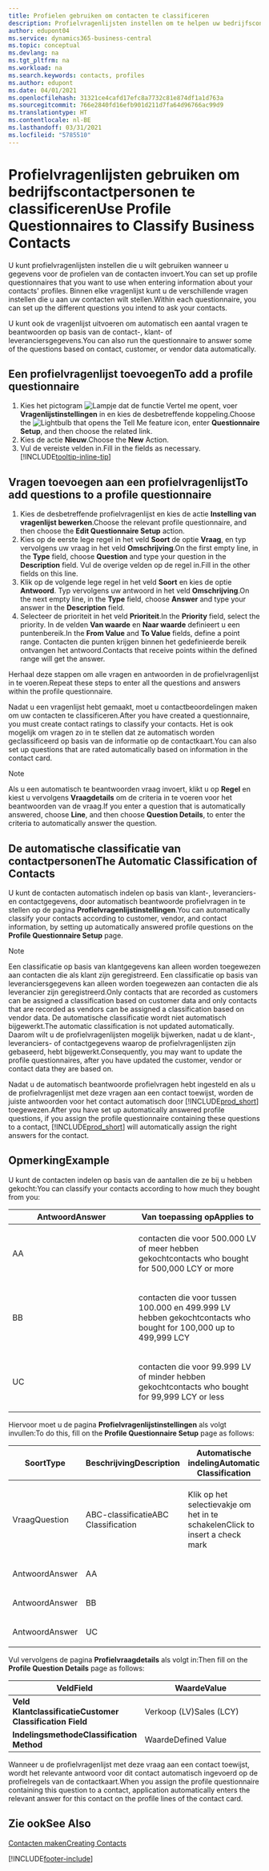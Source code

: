 ```yaml
---
title: Profielen gebruiken om contacten te classificeren
description: Profielvragenlijsten instellen om te helpen uw bedrijfscontactpersonen te classificeren
author: edupont04
ms.service: dynamics365-business-central
ms.topic: conceptual
ms.devlang: na
ms.tgt_pltfrm: na
ms.workload: na
ms.search.keywords: contacts, profiles
ms.author: edupont
ms.date: 04/01/2021
ms.openlocfilehash: 31321ce4cafd17efc8a7732c81e874df1a1d763a
ms.sourcegitcommit: 766e2840fd16efb901d211d7fa64d96766ac99d9
ms.translationtype: HT
ms.contentlocale: nl-BE
ms.lasthandoff: 03/31/2021
ms.locfileid: "5785510"
---
```

# <a name="use-profile-questionnaires-to-classify-business-contacts"></a><span data-ttu-id="f474d-103">Profielvragenlijsten gebruiken om bedrijfscontactpersonen te classificeren</span><span class="sxs-lookup"><span data-stu-id="f474d-103">Use Profile Questionnaires to Classify Business Contacts</span></span>
<span data-ttu-id="f474d-104">U kunt profielvragenlijsten instellen die u wilt gebruiken wanneer u gegevens voor de profielen van de contacten invoert.</span><span class="sxs-lookup"><span data-stu-id="f474d-104">You can set up profile questionnaires that you want to use when entering information about your contacts' profiles.</span></span> <span data-ttu-id="f474d-105">Binnen elke vragenlijst kunt u de verschillende vragen instellen die u aan uw contacten wilt stellen.</span><span class="sxs-lookup"><span data-stu-id="f474d-105">Within each questionnaire, you can set up the different questions you intend to ask your contacts.</span></span>  

<span data-ttu-id="f474d-106">U kunt ook de vragenlijst uitvoeren om automatisch een aantal vragen te beantwoorden op basis van de contact-, klant- of leveranciersgegevens.</span><span class="sxs-lookup"><span data-stu-id="f474d-106">You can also run the questionnaire to answer some of the questions based on contact, customer, or vendor data automatically.</span></span>  

## <a name="to-add-a-profile-questionnaire"></a><span data-ttu-id="f474d-107">Een profielvragenlijst toevoegen</span><span class="sxs-lookup"><span data-stu-id="f474d-107">To add a profile questionnaire</span></span>
1.  <span data-ttu-id="f474d-108">Kies het pictogram ![Lampje dat de functie Vertel me opent](media/ui-search/search_small.png "Vertel me wat u wilt doen"), voer **Vragenlijstinstellingen** in en kies de desbetreffende koppeling.</span><span class="sxs-lookup"><span data-stu-id="f474d-108">Choose the ![Lightbulb that opens the Tell Me feature](media/ui-search/search_small.png "Tell me what you want to do") icon, enter **Questionnaire Setup**, and then choose the related link.</span></span>  
2.  <span data-ttu-id="f474d-109">Kies de actie **Nieuw**.</span><span class="sxs-lookup"><span data-stu-id="f474d-109">Choose the **New** Action.</span></span>  
3.  <span data-ttu-id="f474d-110">Vul de vereiste velden in.</span><span class="sxs-lookup"><span data-stu-id="f474d-110">Fill in the fields as necessary.</span></span> [!INCLUDE[tooltip-inline-tip](includes/tooltip-inline-tip_md.md)]  

## <a name="to-add-questions-to-a-profile-questionnaire"></a><span data-ttu-id="f474d-111">Vragen toevoegen aan een profielvragenlijst</span><span class="sxs-lookup"><span data-stu-id="f474d-111">To add questions to a profile questionnaire</span></span>
1.  <span data-ttu-id="f474d-112">Kies de desbetreffende profielvragenlijst en kies de actie **Instelling van vragenlijst bewerken**.</span><span class="sxs-lookup"><span data-stu-id="f474d-112">Choose the relevant profile questionnaire, and then choose the **Edit Questionnaire Setup** action.</span></span>  
2.  <span data-ttu-id="f474d-113">Kies op de eerste lege regel in het veld **Soort** de optie **Vraag**, en typ vervolgens uw vraag in het veld **Omschrijving**.</span><span class="sxs-lookup"><span data-stu-id="f474d-113">On the first empty line, in the **Type** field, choose **Question** and type your question in the **Description** field.</span></span> <span data-ttu-id="f474d-114">Vul de overige velden op de regel in.</span><span class="sxs-lookup"><span data-stu-id="f474d-114">Fill in the other fields on this line.</span></span>  
3.  <span data-ttu-id="f474d-115">Klik op de volgende lege regel in het veld **Soort** en kies de optie **Antwoord**. Typ vervolgens uw antwoord in het veld **Omschrijving**.</span><span class="sxs-lookup"><span data-stu-id="f474d-115">On the next empty line, in the **Type** field, choose **Answer** and type your answer in the **Description** field.</span></span>  
4.  <span data-ttu-id="f474d-116">Selecteer de prioriteit in het veld **Prioriteit**.</span><span class="sxs-lookup"><span data-stu-id="f474d-116">In the **Priority** field, select the priority.</span></span> <span data-ttu-id="f474d-117">In de velden **Van waarde** en **Naar waarde** definieert u een puntenbereik.</span><span class="sxs-lookup"><span data-stu-id="f474d-117">In the **From Value** and **To Value** fields, define a point range.</span></span> <span data-ttu-id="f474d-118">Contacten die punten krijgen binnen het gedefinieerde bereik ontvangen het antwoord.</span><span class="sxs-lookup"><span data-stu-id="f474d-118">Contacts that receive points within the defined range will get the answer.</span></span>  

<span data-ttu-id="f474d-119">Herhaal deze stappen om alle vragen en antwoorden in de profielvragenlijst in te voeren.</span><span class="sxs-lookup"><span data-stu-id="f474d-119">Repeat these steps to enter all the questions and answers within the profile questionnaire.</span></span>

<span data-ttu-id="f474d-120">Nadat u een vragenlijst hebt gemaakt, moet u contactbeoordelingen maken om uw contacten te classificeren.</span><span class="sxs-lookup"><span data-stu-id="f474d-120">After you have created a questionnaire, you must create contact ratings to classify your contacts.</span></span> <span data-ttu-id="f474d-121">Het is ook mogelijk om vragen zo in te stellen dat ze automatisch worden geclassificeerd op basis van de informatie op de contactkaart.</span><span class="sxs-lookup"><span data-stu-id="f474d-121">You can also set up questions that are rated automatically based on information in the contact card.</span></span>  

> [!NOTE]
> <span data-ttu-id="f474d-122">Als u een automatisch te beantwoorden vraag invoert, klikt u op <STRONG>Regel</STRONG> en kiest u vervolgens <STRONG>Vraagdetails</STRONG> om de criteria in te voeren voor het beantwoorden van de vraag.</span><span class="sxs-lookup"><span data-stu-id="f474d-122">If you enter a question that is automatically answered, choose <STRONG>Line</STRONG>, and then choose <STRONG>Question Details</STRONG>, to enter the criteria to automatically answer the question.</span></span>

## <a name="the-automatic-classification-of-contacts"></a><span data-ttu-id="f474d-123">De automatische classificatie van contactpersonen</span><span class="sxs-lookup"><span data-stu-id="f474d-123">The Automatic Classification of Contacts</span></span>
<span data-ttu-id="f474d-124">U kunt de contacten automatisch indelen op basis van klant-, leveranciers- en contactgegevens, door automatisch beantwoorde profielvragen in te stellen op de pagina **Profielvragenlijstinstellingen**.</span><span class="sxs-lookup"><span data-stu-id="f474d-124">You can automatically classify your contacts according to customer, vendor, and contact information, by setting up automatically answered profile questions on the **Profile Questionnaire Setup** page.</span></span>  

> [!NOTE]
> <span data-ttu-id="f474d-125">Een classificatie op basis van klantgegevens kan alleen worden toegewezen aan contacten die als klant zijn geregistreerd. Een classificatie op basis van leveranciersgegevens kan alleen worden toegewezen aan contacten die als leverancier zijn geregistreerd.</span><span class="sxs-lookup"><span data-stu-id="f474d-125">Only contacts that are recorded as customers can be assigned a classification based on customer data and only contacts that are recorded as vendors can be assigned a classification based on vendor data.</span></span> <span data-ttu-id="f474d-126">De automatische classificatie wordt niet automatisch bijgewerkt.</span><span class="sxs-lookup"><span data-stu-id="f474d-126">The automatic classification is not updated automatically.</span></span> <span data-ttu-id="f474d-127">Daarom wilt u de profielvragenlijsten mogelijk bijwerken, nadat u de klant-, leveranciers- of contactgegevens waarop de profielvragenlijsten zijn gebaseerd, hebt bijgewerkt.</span><span class="sxs-lookup"><span data-stu-id="f474d-127">Consequently, you may want to update the profile questionnaires, after you have updated the customer, vendor or contact data they are based on.</span></span>  

<span data-ttu-id="f474d-128">Nadat u de automatisch beantwoorde profielvragen hebt ingesteld en als u de profielvragenlijst met deze vragen aan een contact toewijst, worden de juiste antwoorden voor het contact automatisch door [!INCLUDE[prod_short](includes/prod_short.md)] toegewezen.</span><span class="sxs-lookup"><span data-stu-id="f474d-128">After you have set up automatically answered profile questions, if you assign the profile questionnaire containing these questions to a contact, [!INCLUDE[prod_short](includes/prod_short.md)] will automatically assign the right answers for the contact.</span></span>  

## <a name="example"></a><span data-ttu-id="f474d-129">Opmerking</span><span class="sxs-lookup"><span data-stu-id="f474d-129">Example</span></span>
<span data-ttu-id="f474d-130">U kunt de contacten indelen op basis van de aantallen die ze bij u hebben gekocht:</span><span class="sxs-lookup"><span data-stu-id="f474d-130">You can classify your contacts according to how much they bought from you:</span></span>

<table>
<colgroup>
<col style="width: 50%" />
<col style="width: 50%" />
</colgroup>
<thead>
<tr class="header">
<th><span data-ttu-id="f474d-131"><strong>Antwoord</strong></span><span class="sxs-lookup"><span data-stu-id="f474d-131"><strong>Answer</strong></span></span></th>
<th><span data-ttu-id="f474d-132"><strong>Van toepassing op</strong></span><span class="sxs-lookup"><span data-stu-id="f474d-132"><strong>Applies to</strong></span></span></th>
</tr>
</thead>
<tbody>
<tr class="odd">
<td><p><span data-ttu-id="f474d-133">A</span><span class="sxs-lookup"><span data-stu-id="f474d-133">A</span></span></p></td>
<td><p><span data-ttu-id="f474d-134">contacten die voor 500.000 LV of meer hebben gekocht</span><span class="sxs-lookup"><span data-stu-id="f474d-134">contacts who bought for 500,000 LCY or more</span></span></p></td>
</tr>
<tr class="even">
<td><p><span data-ttu-id="f474d-135">B</span><span class="sxs-lookup"><span data-stu-id="f474d-135">B</span></span></p></td>
<td><p><span data-ttu-id="f474d-136">contacten die voor tussen 100.000 en 499.999 LV hebben gekocht</span><span class="sxs-lookup"><span data-stu-id="f474d-136">contacts who bought for 100,000 up to 499,999 LCY</span></span></p></td>
</tr>
<tr class="odd">
<td><p><span data-ttu-id="f474d-137">U</span><span class="sxs-lookup"><span data-stu-id="f474d-137">C</span></span></p></td>
<td><p><span data-ttu-id="f474d-138">contacten die voor 99.999 LV of minder hebben gekocht</span><span class="sxs-lookup"><span data-stu-id="f474d-138">contacts who bought for 99,999 LCY or less</span></span></p></td>
</tr>
</tbody>
</table>

<span data-ttu-id="f474d-139">Hiervoor moet u de pagina **Profielvragenlijstinstellingen** als volgt invullen:</span><span class="sxs-lookup"><span data-stu-id="f474d-139">To do this, fill on the **Profile Questionnaire Setup** page as follows:</span></span>


<table>
<colgroup>
<col style="width: 20%" />
<col style="width: 20%" />
<col style="width: 20%" />
<col style="width: 20%" />
<col style="width: 20%" />
</colgroup>
<thead>
<tr class="header">
<th><span data-ttu-id="f474d-140"><strong>Soort</strong></span><span class="sxs-lookup"><span data-stu-id="f474d-140"><strong>Type</strong></span></span></th>
<th><span data-ttu-id="f474d-141"><strong>Beschrijving</strong></span><span class="sxs-lookup"><span data-stu-id="f474d-141"><strong>Description</strong></span></span></th>
<th><span data-ttu-id="f474d-142"><strong>Automatische indeling</strong></span><span class="sxs-lookup"><span data-stu-id="f474d-142"><strong>Automatic Classification</strong></span></span></th>
<th><span data-ttu-id="f474d-143"><strong>Van waarde</strong></span><span class="sxs-lookup"><span data-stu-id="f474d-143"><strong>From Value</strong></span></span></th>
<th><span data-ttu-id="f474d-144"><strong>Naar waarde</strong></span><span class="sxs-lookup"><span data-stu-id="f474d-144"><strong>To Value</strong></span></span></th>
</tr>
</thead>
<tbody>
<tr class="odd">
<td><p><span data-ttu-id="f474d-145">Vraag</span><span class="sxs-lookup"><span data-stu-id="f474d-145">Question</span></span></p></td>
<td><p><span data-ttu-id="f474d-146">ABC-classificatie</span><span class="sxs-lookup"><span data-stu-id="f474d-146">ABC Classification</span></span></p></td>
<td><p><span data-ttu-id="f474d-147">Klik op het selectievakje om het in te schakelen</span><span class="sxs-lookup"><span data-stu-id="f474d-147">Click to insert a check mark</span></span></p></td>
<td><p> </p></td>
<td><p> </p></td>
</tr>
<tr class="even">
<td><p><span data-ttu-id="f474d-148">Antwoord</span><span class="sxs-lookup"><span data-stu-id="f474d-148">Answer</span></span></p></td>
<td><p><span data-ttu-id="f474d-149">A</span><span class="sxs-lookup"><span data-stu-id="f474d-149">A</span></span></p></td>
<td><p> </p></td>
<td><p><span data-ttu-id="f474d-150">500.000</span><span class="sxs-lookup"><span data-stu-id="f474d-150">500,000</span></span></p></td>
<td><p> </p></td>
</tr>
<tr class="odd">
<td><p><span data-ttu-id="f474d-151">Antwoord</span><span class="sxs-lookup"><span data-stu-id="f474d-151">Answer</span></span></p></td>
<td><p><span data-ttu-id="f474d-152">B</span><span class="sxs-lookup"><span data-stu-id="f474d-152">B</span></span></p></td>
<td><p> </p></td>
<td><p><span data-ttu-id="f474d-153">100,000</span><span class="sxs-lookup"><span data-stu-id="f474d-153">100,000</span></span></p></td>
<td><p><span data-ttu-id="f474d-154">499,999</span><span class="sxs-lookup"><span data-stu-id="f474d-154">499,999</span></span></p></td>
</tr>
<tr class="even">
<td><p><span data-ttu-id="f474d-155">Antwoord</span><span class="sxs-lookup"><span data-stu-id="f474d-155">Answer</span></span></p></td>
<td><p><span data-ttu-id="f474d-156">U</span><span class="sxs-lookup"><span data-stu-id="f474d-156">C</span></span></p></td>
<td><p> </p></td>
<td><p> </p></td>
<td><p><span data-ttu-id="f474d-157">99,999</span><span class="sxs-lookup"><span data-stu-id="f474d-157">99,999</span></span></p></td>
</tr>
</tbody>
</table>

<span data-ttu-id="f474d-158">Vul vervolgens de pagina **Profielvraagdetails** als volgt in:</span><span class="sxs-lookup"><span data-stu-id="f474d-158">Then fill on the **Profile Question Details** page as follows:</span></span>
<table>
<colgroup>
<col style="width: 50%" />
<col style="width: 50%" />
</colgroup>
<thead>
<tr class="header">
<th><span data-ttu-id="f474d-159"><strong>Veld</strong></span><span class="sxs-lookup"><span data-stu-id="f474d-159"><strong>Field</strong></span></span></th>
<th><span data-ttu-id="f474d-160"><strong>Waarde</strong></span><span class="sxs-lookup"><span data-stu-id="f474d-160"><strong>Value</strong></span></span></th>
</tr>
</thead>
<tbody>
<tr>
<td><span data-ttu-id="f474d-161"><strong>Veld Klantclassificatie</strong></span><span class="sxs-lookup"><span data-stu-id="f474d-161"><strong>Customer Classification Field</strong></span></span></td>
<td><span data-ttu-id="f474d-162"><emphasis>Verkoop (LV)</emphasis></span><span class="sxs-lookup"><span data-stu-id="f474d-162"><emphasis>Sales (LCY)</emphasis></span></span></td>
</tr>
<tr>
<td><span data-ttu-id="f474d-163"><strong>Indelingsmethode</strong></span><span class="sxs-lookup"><span data-stu-id="f474d-163"><strong>Classification Method</strong></span></span></td>
<td><span data-ttu-id="f474d-164"><emphasis>Waarde</emphasis></span><span class="sxs-lookup"><span data-stu-id="f474d-164"><emphasis>Defined Value</emphasis></span></span></td>
</tr>
</tbody>
</table>

<span data-ttu-id="f474d-165">Wanneer u de profielvragenlijst met deze vraag aan een contact toewijst, wordt het relevante antwoord voor dit contact automatisch ingevoerd op de profielregels van de contactkaart.</span><span class="sxs-lookup"><span data-stu-id="f474d-165">When you assign the profile questionnaire containing this question to a contact, application automatically enters the relevant answer for this contact on the profile lines of the contact card.</span></span>

## <a name="see-also"></a><span data-ttu-id="f474d-166">Zie ook</span><span class="sxs-lookup"><span data-stu-id="f474d-166">See Also</span></span>
[<span data-ttu-id="f474d-167">Contacten maken</span><span class="sxs-lookup"><span data-stu-id="f474d-167">Creating Contacts</span></span>](marketing-create-contact-companies.md)  


[!INCLUDE[footer-include](includes/footer-banner.md)]